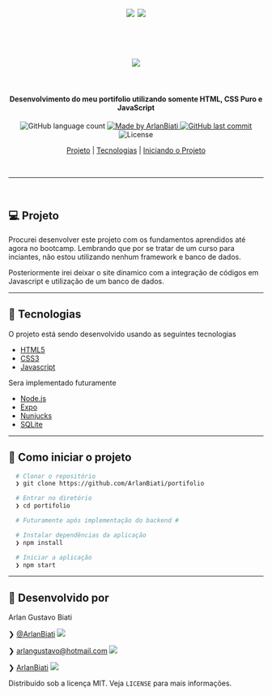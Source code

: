 <p>&nbsp;&nbsp;</p>

<h1 align="center">
	<img src="https://user-images.githubusercontent.com/43690080/88337599-5a365300-cd0d-11ea-9e4f-4d0f855e7721.png" />
  <img src="https://user-images.githubusercontent.com/43690080/88337651-6c17f600-cd0d-11ea-8df6-64d9b27dba80.png" />
</h1>

<p>&nbsp;&nbsp;</p>


<h1 align="center"> 
	<img src="https://user-images.githubusercontent.com/43690080/88346598-1ba99400-cd1f-11ea-886c-750f09d07e5c.gif" />
</h1>

<p>&nbsp;&nbsp;</p>


<h4 align="center"> 
	Desenvolvimento do meu portifolio utilizando somente HTML, CSS Puro e JavaScript
</h4>

<p align="center">
  <img alt="GitHub language count" src="https://img.shields.io/github/languages/count/ArlanBiati/portifolio">	
	
  <a href="https://www.linkedin.com/in/arlan-biati/">
    <img alt="Made by ArlanBiati" src="https://img.shields.io/badge/made%20by-ArlanBiati-%2304D361">
  </a>
  
  <a href="https://github.com/ArlanBiati/portifolio/commits/master">
    <img alt="GitHub last commit" src="https://img.shields.io/github/last-commit/ArlanBiati/portifolio">
  </a>
  
  <img alt="License" src="https://img.shields.io/badge/license-MIT-brightgreen"> 
<p>

<center>

  [Projeto](#-projeto) |
  [Tecnologias](#-tecnologias) |
  [Iniciando o Projeto](#-como-iniciar-o-projeto)

</center>

<p>&nbsp;&nbsp;</p>

---
<p>&nbsp;&nbsp;</p>

## 💻 Projeto

Procurei desenvolver este projeto com os fundamentos aprendidos até agora no bootcamp. Lembrando que por se tratar de um curso para inciantes, não estou utilizando nenhum framework e banco de dados.

Posteriormente irei deixar o site dinamico com a integração de códigos em Javascript e utilização de um banco de dados.

---

## :rocket: Tecnologias

O projeto está sendo desenvolvido usando as seguintes tecnologias

- [HTML5](https://developer.mozilla.org/pt-BR/docs/Web/HTML) 
- [CSS3](https://developer.mozilla.org/pt-BR/docs/Archive/CSS3) 
- [Javascript](https://developer.mozilla.org/pt-BR/docs/Web/JavaScript)

Sera implementado futuramente

- [Node.js](https://nodejs.org/en/) 
- [Expo](https://expo.io/)
- [Nunjucks](https://mozilla.github.io/nunjucks/)
- [SQLite](https://www.sqlite.org/index.html)

---

## 📂 Como iniciar o projeto

```zsh
  # Clonar o repositório
  ❯ git clone https://github.com/ArlanBiati/portifolio

  # Entrar no diretório
  ❯ cd portifolio

  # Futuramente após implementação do backend #

  # Instalar dependências da aplicação
  ❯ npm install

  # Iniciar a aplicação
  ❯ npm start

```
---

## :memo: Desenvolvido por

Arlan Gustavo Biati

❯ [@ArlanBiati](https://www.linkedin.com/in/arlan-biati-2b3512115/) <img src="https://user-images.githubusercontent.com/43690080/84064413-f0e6c480-a998-11ea-8d87-fa7e45653884.png">

❯ arlangustavo@hotmail.com  <img src="https://user-images.githubusercontent.com/43690080/84064502-1542a100-a999-11ea-8085-b751f54ea57a.png">

❯ [ArlanBiati](https://github.com/ArlanBiati/) <img src="https://user-images.githubusercontent.com/43690080/84064412-f04e2e00-a998-11ea-859c-50c4c05df79b.png">

Distribuído sob a licença MIT. Veja `LICENSE` para mais informações.
